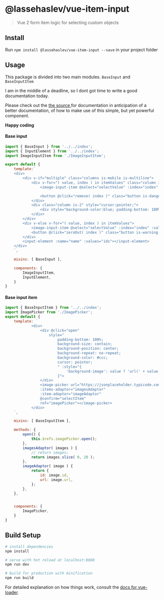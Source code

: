 # @lassehaslev/vue-item-input
> Vue 2 form item logic for selecting custom objects

## Install
Run ```npm install @lassehaslev/vue-item-input --save``` in your project folder

## Usage
This package is divided into two main modules. ```BaseInput``` and ```BaseInputItem```

I am in the middle of a deadline, so I dont got time to write a good documentation today.

Please check out the [ the source ](https://github.com/LasseHaslev/vue-item-input/tree/master/src/tutorials/components) for documentation in anticipation of a better documentation,
of how to make use of this simple, but yet powerful component.

**Happy coding**


#### Base input
```js
import { BaseInput } from '../../index';
import { InputElement } from '../../index';
import ImageInputItem from './ImageInputItem';

export default {
    template:`
    <div>
        <div v-if="multiple" class="columns is-mobile is-multiline">
            <div v-for="( value, index ) in itemValues" class="column is-2">
                <image-input-item @select="selectValue" :index="index" :value="value"></image-input-item>

                <button @click="remove( index )" class="button is-danger is-fullwidth">Remove</button>
            </div>
            <div class="column is-2" style="cursor:pointer;">
                <div style="background-color:blue; padding-bottom: 100%" @click="addEmptyValue"></div>
            </div>
        </div>
        <div v-else v-for="( value, index ) in itemValues">
            <image-input-item @select="selectValue" :index="index" :value="value"></image-input-item>
            <button @click="zeroOut( index )" class="button is-warning is-fullwidth">Empty value</button>
        </div>
        <input-element :name="name" :values="ids"></input-element>
    </div>
    `,

    mixins: [ BaseInput ],

    components: {
        ImageInputItem,
        InputElement,
    }
}
```
#### Base input item
```js
import { BaseInputItem } from '../../index';
import ImagePicker from './ImagePicker';
export default {
    template: `
            <div>
                <div @click="open" 
                    style="
                        padding-bottom: 100%;
                        background-size: contain;
                        background-position: center;
                        background-repeat: no-repeat;
                        background-color: #ccc;
                        cursor: pointer;
                        " :style="{
                            'background-image': value ? 'url(' + value.url + ')' : ''
                        }">
                </div>
                <image-picker url="https://jsonplaceholder.typicode.com/photos?limit=10"
                :items-adaptor="imagesAdaptor"
                :item-adaptor="imageAdaptor"
                @confirm="selectItem"
                ref="imagePicker"></image-picker>
            </div>
    `,

    mixins: [ BaseInputItem ],

    methods: {
        open() {
            this.$refs.imagePicker.open();
        },
        imagesAdaptor( images ) {
            // return images;
            return images.slice( 0, 20 );
        },
        imageAdaptor( image ) {
            return {
                id: image.id,
                url: image.url,
            };
        },
    },


    components: {
        ImagePicker,
    }
}
```


## Build Setup
``` bash
# install dependencies
npm install

# serve with hot reload at localhost:8080
npm run dev

# build for production with minification
npm run build
```

For detailed explanation on how things work, consult the [docs for vue-loader](http://vuejs.github.io/vue-loader).
